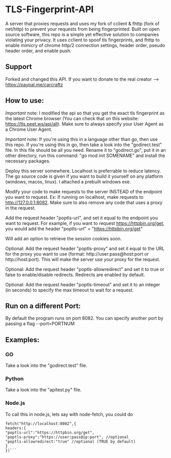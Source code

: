 # TLS-Fingerprint-API

A server that proxies requests and uses my fork of cclient & fhttp (fork of net/http) to prevent your requests from being fingerprinted. Built on open source software, this repo is a simple yet effective solution to companies violating your privacy. It uses cclient to spoof tls fingerprints, and fhttp to enable mimicry of chrome http/2 connection settings, header order, pseudo header order, and enable push.

## Support

Forked and changed this API. If you want to donate to the real creator --> https://paypal.me/carcraftz

## How to use:

*Important* note: I modified the api so that you get the exact tls fingerprint as the latest Chrome browser (You can check that on this website: https://tls.peet.ws/api/all). Make sure to always specify your User Agent as a Chrome User Agent.

*Important* note: If you're using this in a language other than go, then use this repo. If you're using this in go, then take a look into the "godirect.test" file. In this file should be all you need. Rename it to "godirect.go", put it in an other directory, run this command: "go mod init SOMENAME" and install the necessary packages.

Deploy this server somewhere. Localhost is preferrable to reduce latency. The go source code is given if you want to build it yourself on any platform (windows, macos, linux). I attached a prebuilt windows exe.

Modify your code to make requests to the server INSTEAD of the endpoint you want to request. Ex: If running on localhost, make requests to http://127.0.0.1:8082. Make sure to also remove any code that uses a proxy in the request.

Add the request header "poptls-url", and set it equal to the endpoint you want to request. For example, if you want to request https://httpbin.org/get, you would add the header "poptls-url" = "https://httpbin.org/get"

Will add an option to retrieve the session cookies soon.

Optional: Add the request header "poptls-proxy" and set it equal to the URL for the proxy you want to use (format: http://user:pass@host:port or http://host:port). This will make the server use your proxy for the request.

Optional: Add the request header "poptls-allowredirect" and set it to true or false to enable/disable redirects. Redirects are enabled by default.

Optional: Add the request header "poptls-timeout" and set it to an integer (in seconds) to specify the max timeout to wait for a request.



## Run on a different Port:

By default the program runs on port 8082. You can specify another port by passing a flag --port=PORTNUM

## Examples:

### GO

Take a look into the "godirect.test" file.

### Python

Take a look into the "apitest.py" file.

### Node.js

To call this in node.js, lets say with node-fetch, you could do

````
fetch("http://localhost:8082",{
headers:{
"poptls-url":"https://httpbin.org/get",
"poptls-proxy":"https://user:pass@ip:port", //optional
"poptls-allowredirect:"true" //optional (TRUE by default)
}
})```
````
